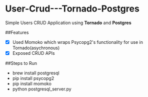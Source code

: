# User-Crud---Tornado-Postgres
Simple Users CRUD Application using **Tornado** and **Postgres** 

##Features
- [x] Used Momoko which wraps Psycopg2's functionality for use in Tornado(asychronous)
- [x] Exposed CRUD APIs

##Steps to Run
+ brew install postgresql
+ pip install psycopg2
+ pip install momoko
+ python postgresql_server.py

